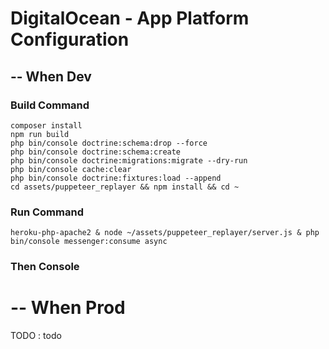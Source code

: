 # DigitalOcean - App Platform Configuration

## -- When Dev
### Build Command

~~~
composer install
npm run build
php bin/console doctrine:schema:drop --force
php bin/console doctrine:schema:create
php bin/console doctrine:migrations:migrate --dry-run
php bin/console cache:clear
php bin/console doctrine:fixtures:load --append
cd assets/puppeteer_replayer && npm install && cd ~
~~~

### Run Command

~~~
heroku-php-apache2 & node ~/assets/puppeteer_replayer/server.js & php bin/console messenger:consume async
~~~

### Then Console


# -- When Prod

TODO : todo